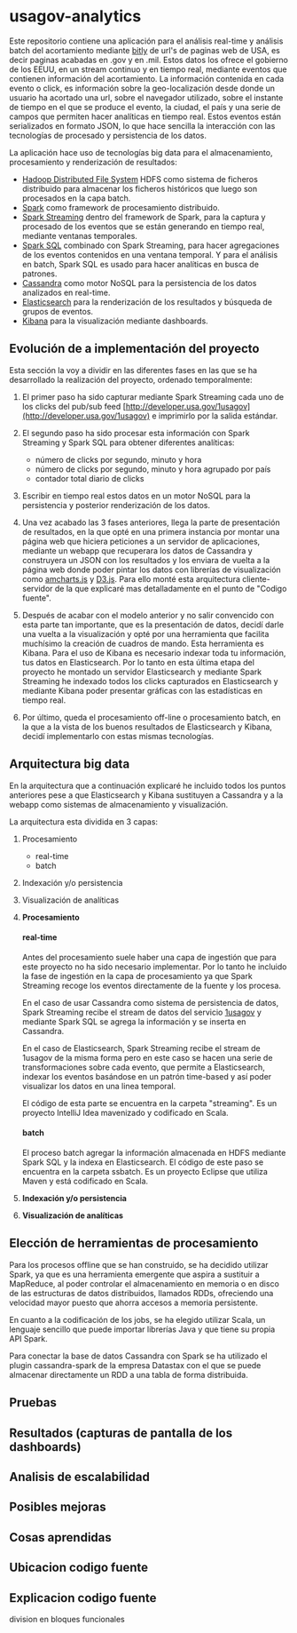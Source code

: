 # usagov-analytics


Este repositorio contiene una aplicación para el análisis real-time y análisis batch del acortamiento mediante [bitly](https://bitly.com/) de url's de paginas web de USA, es decir paginas acabadas en .gov y en .mil. Estos datos los ofrece el gobierno de los EEUU, en un stream continuo y en tiempo real, mediante eventos que contienen información del acortamiento. La información contenida en cada evento o click, es información sobre la geo-localización desde donde un usuario ha acortado una url, sobre el navegador utilizado, sobre el instante de tiempo en el que se produce el evento, la ciudad, el país y una serie de campos que permiten hacer analíticas en tiempo real. Estos eventos están serializados en formato JSON, lo que hace sencilla la interacción con las tecnologías de procesado y persistencia de los datos.

La aplicación hace uso de tecnologías big data para el almacenamiento, procesamiento y renderización de resultados:

* [Hadoop Distributed File System](http://hadoop.apache.org/docs/r1.2.1/hdfs_design.html) HDFS como sistema de ficheros distribuido para almacenar los ficheros históricos que luego son procesados en la capa batch.
* [Spark](https://spark.apache.org/) como framework de procesamiento distribuido.
* [Spark Streaming](http://spark.apache.org/streaming/) dentro del framework de Spark, para la captura y procesado de los eventos que se están generando en tiempo real, mediante ventanas temporales.
* [Spark SQL](https://spark.apache.org/sql/) combinado con Spark Streaming, para hacer agregaciones de los eventos contenidos en una ventana temporal. Y para el análisis en batch, Spark SQL es usado para hacer analíticas en busca de patrones.
* [Cassandra](http://cassandra.apache.org/) como motor NoSQL para la persistencia de los datos analizados en real-time.
* [Elasticsearch](https://www.elastic.co/products/elasticsearch) para la renderización de los resultados y búsqueda de grupos de eventos.
* [Kibana](https://www.elastic.co/products/kibana) para la visualización mediante dashboards.


## Evolución de a implementación del proyecto

Esta sección la voy a dividir en las diferentes fases en las que se ha desarrollado la realización del proyecto, ordenado temporalmente:

1. El primer paso ha sido capturar mediante Spark Streaming cada uno de los clicks del pub/sub feed [http://developer.usa.gov/1usagov](http://developer.usa.gov/1usagov) e imprimirlo por la salida estándar.

2. El segundo paso ha sido procesar esta información con Spark Streaming y Spark SQL para obtener diferentes analíticas:
	* número de clicks por segundo, minuto y hora
	* número de clicks por segundo, minuto y hora agrupado por país
	* contador total diario de clicks

3. Escribir en tiempo real estos datos en un motor NoSQL para la persistencia y posterior renderización de los datos.

4. Una vez acabado las 3 fases anteriores, llega la parte de presentación de resultados, en la que opté en una primera instancia por montar una página web que hiciera peticiones a un servidor de aplicaciones, mediante un webapp que recuperara los datos de Cassandra y construyera un JSON con los resultados y los enviara de vuelta a la página web donde poder pintar los datos con librerías de visualización como [amcharts.js](http://www.amcharts.com/) y [D3.js](http://d3js.org/). Para ello monté esta arquitectura cliente-servidor de la que explicaré mas detalladamente en el punto de "Codigo fuente".

5. Después de acabar con el modelo anterior y no salir convencido con esta parte tan importante, que es la presentación de datos, decidí darle una vuelta a la visualización y opté por una herramienta que facilita muchísimo la creación de cuadros de mando. Esta herramienta es Kibana. Para el uso de Kibana es necesario indexar toda tu información, tus datos en Elasticsearch. Por lo tanto en esta última etapa del proyecto he montado un servidor Elasticsearch y mediante Spark Streaming he indexado todos los clicks capturados en Elasticsearch y mediante Kibana poder presentar gráficas con las estadísticas en tiempo real.

6. Por último, queda el procesamiento off-line o procesamiento batch, en la que a la vista de los buenos resultados de Elasticsearch y Kibana, decidí implementarlo con estas mismas tecnologías.


## Arquitectura big data

En la arquitectura que a continuación explicaré he incluido todos los puntos anteriores pese a que Elasticsearch y Kibana sustituyen a Cassandra y a la webapp como sistemas de almacenamiento y visualización.

La arquitectura esta dividida en 3 capas:
1. Procesamiento 
	* real-time
	* batch
2. Indexación y/o persistencia
3. Visualización de analíticas

1. **Procesamiento**

	#### real-time
	Antes del procesamiento suele haber una capa de ingestión que para este proyecto no ha sido necesario implementar. Por lo tanto he incluido la fase de ingestión en la capa de procesamiento ya que Spark Streaming recoge los eventos directamente de la fuente y los procesa.

	En el caso de usar Cassandra como sistema de persistencia de datos, Spark Streaming recibe el stream de datos del servicio [1usagov](http://developer.usa.gov/1usagov) y mediante Spark SQL se agrega la información y se inserta en Cassandra.

	En el caso de Elasticsearch, Spark Streaming recibe el stream de 1usagov de la misma forma pero en este caso se hacen una serie de transformaciones sobre cada evento, que permite a Elasticsearch, indexar los eventos basándose en un patrón time-based y así poder visualizar los datos en una linea temporal.

	El código de esta parte se encuentra en la carpeta "streaming". Es un proyecto IntelliJ Idea mavenizado y codificado en Scala.

	#### batch
	El proceso batch agregar la información almacenada en HDFS mediante Spark SQL y la indexa en Elasticsearch. El código de este paso se encuentra en la carpeta ssbatch. Es un proyecto Eclipse que utiliza Maven y está codificado en Scala.

2. **Indexación y/o persistencia**



    

3. **Visualización de analíticas**

    

## Elección de herramientas de procesamiento

Para los procesos offline que se han construido, se ha decidido utilizar Spark, ya que es una herramienta emergente que aspira a sustituir a MapReduce, al poder controlar el almacenamiento en memoria o en disco de las estructuras de datos distribuidos, llamados RDDs, ofreciendo una velocidad mayor puesto que ahorra accesos a memoria persistente.

En cuanto a la codificación de los jobs, se ha elegido utilizar Scala, un lenguaje sencillo que puede importar librerías Java y que tiene su propia API Spark.

Para conectar la base de datos Cassandra con Spark se ha utilizado el plugin cassandra-spark de la empresa Datastax con el que se puede almacenar directamente un RDD a una tabla de forma distribuida.



## Pruebas



## Resultados (capturas de pantalla de los dashboards)



## Analisis de escalabilidad



## Posibles mejoras



## Cosas aprendidas



## Ubicacion codigo fuente



## Explicacion codigo fuente

division en bloques funcionales


